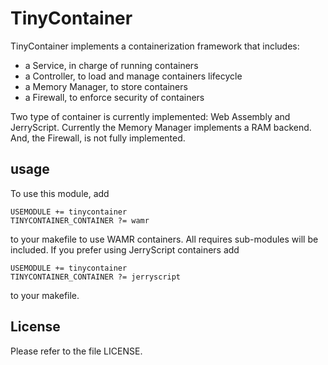 # TinyContainer

TinyContainer implements a containerization framework that includes:

- a Service, in charge of running containers
- a Controller, to load and manage containers lifecycle
- a Memory Manager, to store containers
- a Firewall, to enforce security of containers

Two type of container is currently implemented: Web Assembly and JerryScript.
Currently the Memory Manager implements a RAM backend.
And, the Firewall, is not fully implemented.

## usage

To use this module, add

```
USEMODULE += tinycontainer
TINYCONTAINER_CONTAINER ?= wamr
```

to your makefile to use WAMR containers. All requires sub-modules will be included. 
If you prefer using JerryScript containers add

```
USEMODULE += tinycontainer
TINYCONTAINER_CONTAINER ?= jerryscript
```

to your makefile.

## License

Please refer to the file LICENSE.
